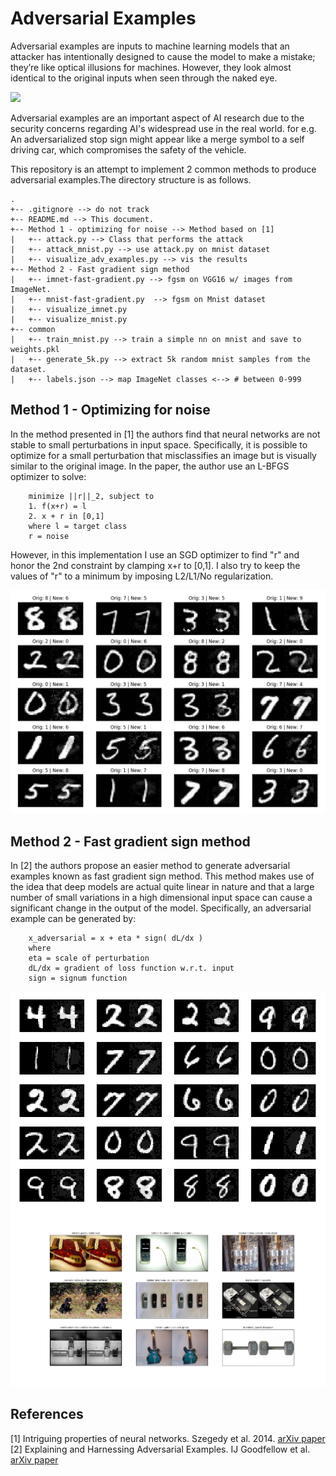 # Adversarial Examples

Adversarial examples are inputs to machine learning models that an attacker has intentionally designed to cause the model to make a mistake; they’re like optical illusions for machines. However, they look almost identical to the original inputs when seen through the naked eye. 

![](https://blog.openai.com/content/images/2017/02/adversarial_img_1.png)

Adversarial examples are an important aspect of AI research due to the security concerns regarding AI's widespread use in the real world. for e.g. An adversarialized stop sign might appear like a merge symbol to a self driving car, which compromises the safety of the vehicle.

This repository is an attempt to implement 2 common methods to produce adversarial examples.The directory structure is as follows. 

```
.
+-- .gitignore --> do not track
+-- README.md --> This document.
+-- Method 1 - optimizing for noise --> Method based on [1] 
|   +-- attack.py --> Class that performs the attack
|   +-- attack_mnist.py --> use attack.py on mnist dataset
|   +-- visualize_adv_examples.py --> vis the results
+-- Method 2 - Fast gradient sign method
|   +-- imnet-fast-gradient.py --> fgsm on VGG16 w/ images from ImageNet. 
|   +-- mnist-fast-gradient.py  --> fgsm on Mnist dataset
|   +-- visualize_imnet.py 
|   +-- visualize_mnist.py
+-- common
|   +-- train_mnist.py --> train a simple nn on mnist and save to weights.pkl
|   +-- generate_5k.py --> extract 5k random mnist samples from the dataset. 
|   +-- labels.json --> map ImageNet classes <--> # between 0-999
```

## Method 1 - Optimizing for noise

In the method presented in [1] the authors find that neural networks are not stable to small perturbations in input space. Specifically, it is possible to optimize for a small perturbation that misclassifies an image but is visually similar to the original image. 
In the paper, the author use an L-BFGS optimizer to solve:

```
    minimize ||r||_2, subject to
    1. f(x+r) = l
    2. x + r in [0,1] 
    where l = target class
    r = noise 
```

However, in this implementation I use an SGD optimizer to find "r" and honor the 2nd constraint by clamping x+r to [0,1]. I also try to keep the values of "r" to a minimum by imposing L2/L1/No regularization. 

![](images/mnist_paper_1.png)

## Method 2 - Fast gradient sign method

In [2] the authors propose an easier method to generate adversarial examples known as fast gradient sign method. This method makes use of the idea that deep models are actual quite linear in nature and that a large number of small variations in a high dimensional input space can cause a significant change in the output of the model. Specifically, an adversarial example can be generated by:

```
    x_adversarial = x + eta * sign( dL/dx )
    where
    eta = scale of perturbation
    dL/dx = gradient of loss function w.r.t. input
    sign = signum function
```

![](images/mnist_fgsm.png)
![](images/imnet_fgsm.png)

## References 

[1] Intriguing properties of neural networks. Szegedy et al. 2014. [arXiv paper](https://arxiv.org/abs/1312.6199)
[2] Explaining and Harnessing Adversarial Examples. IJ Goodfellow et al. [arXiv paper](https://arxiv.org/abs/1412.6572) 
